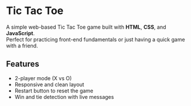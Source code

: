 # Tic Tac Toe 

A simple web-based Tic Tac Toe game built with **HTML**, **CSS**, and **JavaScript**.  
Perfect for practicing front-end fundamentals or just having a quick game with a friend.

##  Features

- 2-player mode (X vs O)
- Responsive and clean layout
- Restart button to reset the game
- Win and tie detection with live messages
